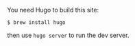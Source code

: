 You need Hugo to build this site:

```
$ brew install hugo
```

then use `hugo server` to run the dev server.
